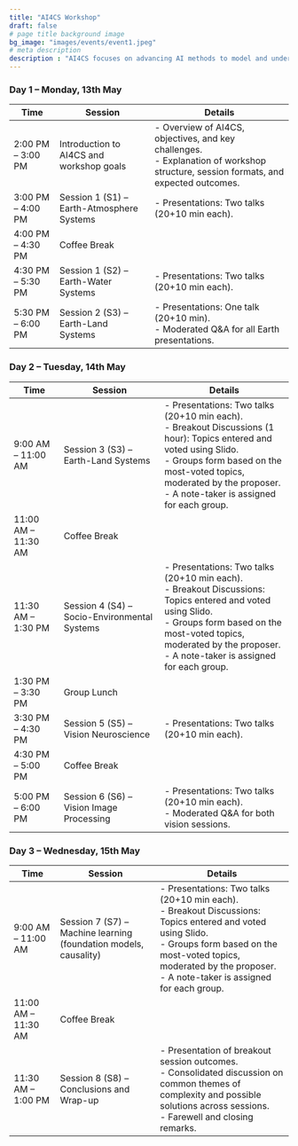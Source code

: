```yaml
---
title: "AI4CS Workshop"
draft: false
# page title background image
bg_image: "images/events/event1.jpeg"
# meta description
description : "AI4CS focuses on advancing AI methods to model and understand complex systems, including the visual brain, Earth systems, and socio-environmental interactions. With growing observational data, improved mechanistic models, and advanced machine learning, we can now monitor, predict, and analyze diverse variables. However, current approaches face key challenges: inefficiency with complex data, lack of adherence to physical laws, and limited fundamental insights. AI4CS addresses these issues with innovative, physics-aware, causality-driven AI solutions. This workshop brings together researchers to share advancements, generate new ideas, and promote interdisciplinary collaboration to enhance understanding of interconnected systems and tackle pressing global challenges."
---
```


### Day 1 – Monday, 13th May

| Time                | Session                                      | Details                                                                 |
|---------------------|----------------------------------------------|-------------------------------------------------------------------------|
| 2:00 PM – 3:00 PM   | Introduction to AI4CS and workshop goals     | - Overview of AI4CS, objectives, and key challenges.<br>- Explanation of workshop structure, session formats, and expected outcomes. |
| 3:00 PM – 4:00 PM   | Session 1 (S1) – Earth-Atmosphere Systems    | - Presentations: Two talks (20+10 min each).                            |
| 4:00 PM – 4:30 PM   | Coffee Break                                 |                                                                         |
| 4:30 PM – 5:30 PM   | Session 1 (S2) – Earth-Water Systems         | - Presentations: Two talks (20+10 min each).                            |
| 5:30 PM – 6:00 PM   | Session 2 (S3) – Earth-Land Systems          | - Presentations: One talk (20+10 min).<br>- Moderated Q&A for all Earth presentations. |

### Day 2 – Tuesday, 14th May

| Time                | Session                                      | Details                                                                 |
|---------------------|----------------------------------------------|-------------------------------------------------------------------------|
| 9:00 AM – 11:00 AM  | Session 3 (S3) – Earth-Land Systems          | - Presentations: Two talks (20+10 min each).<br>- Breakout Discussions (1 hour): Topics entered and voted using Slido.<br>- Groups form based on the most-voted topics, moderated by the proposer.<br>- A note-taker is assigned for each group. |
| 11:00 AM – 11:30 AM | Coffee Break                                 |                                                                         |
| 11:30 AM – 1:30 PM  | Session 4 (S4) – Socio-Environmental Systems | - Presentations: Two talks (20+10 min each).<br>- Breakout Discussions: Topics entered and voted using Slido.<br>- Groups form based on the most-voted topics, moderated by the proposer.<br>- A note-taker is assigned for each group. |
| 1:30 PM – 3:30 PM   | Group Lunch                                  |                                                                         |
| 3:30 PM – 4:30 PM   | Session 5 (S5) – Vision Neuroscience         | - Presentations: Two talks (20+10 min each).                            |
| 4:30 PM – 5:00 PM   | Coffee Break                                 |                                                                         |
| 5:00 PM – 6:00 PM   | Session 6 (S6) – Vision Image Processing     | - Presentations: Two talks (20+10 min each).<br>- Moderated Q&A for both vision sessions. |

### Day 3 – Wednesday, 15th May

| Time                | Session                                      | Details                                                                 |
|---------------------|----------------------------------------------|-------------------------------------------------------------------------|
| 9:00 AM – 11:00 AM  | Session 7 (S7) – Machine learning (foundation models, causality) | - Presentations: Two talks (20+10 min each).<br>- Breakout Discussions: Topics entered and voted using Slido.<br>- Groups form based on the most-voted topics, moderated by the proposer.<br>- A note-taker is assigned for each group. |
| 11:00 AM – 11:30 AM | Coffee Break                                 |                                                                         |
| 11:30 AM – 1:00 PM  | Session 8 (S8) – Conclusions and Wrap-up     | - Presentation of breakout session outcomes.<br>- Consolidated discussion on common themes of complexity and possible solutions across sessions.<br>- Farewell and closing remarks. |
